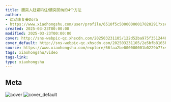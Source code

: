 ```yaml
---
title: 腰突人赶紧码住❗️腰突回纳的4个方法
author:
- 运动康复姜Dora
- https://www.xiaohongshu.com/user/profile/6510f5c50000000017020291?xsec_token=undefined
created: 2025-03-23T00:00:00
modified: 2025-03-23T00:00:00
cover: http://sns-webpic-qc.xhscdn.com/202503231105/122d52ba975f35124481de695baab441/1040g008318cejhr93k6g5p8gun2ls0khvkmlb10!nc_n_webp_prv_1
cover_default: http://sns-webpic-qc.xhscdn.com/202503231105/2e5bfb8165b3fd6e1560749042954cf5/1040g008318cejhr93k6g5p8gun2ls0khvkmlb10!nc_n_webp_mw_1
source: https://www.xiaohongshu.com/explore/66faa2be000000001b0229b7?xsec_token=AB1VctWn-DyPKogC3hpr1NlcvwQRKJJf607fnTZaLJaJc=
tags: xiaohongshu/video
tags-link:
type: xiaohongshu
---
```


## Meta

![cover](http://sns-webpic-qc.xhscdn.com/202503231105/122d52ba975f35124481de695baab441/1040g008318cejhr93k6g5p8gun2ls0khvkmlb10!nc_n_webp_prv_1)
![cover_default](http://sns-webpic-qc.xhscdn.com/202503231105/2e5bfb8165b3fd6e1560749042954cf5/1040g008318cejhr93k6g5p8gun2ls0khvkmlb10!nc_n_webp_mw_1)
